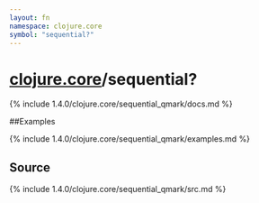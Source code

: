 ```yaml
---
layout: fn
namespace: clojure.core
symbol: "sequential?"
---
```


# [clojure.core](../)/sequential?

{% include 1.4.0/clojure.core/sequential_qmark/docs.md %}

##Examples

{% include 1.4.0/clojure.core/sequential_qmark/examples.md %}
## Source
{% include 1.4.0/clojure.core/sequential_qmark/src.md %}

